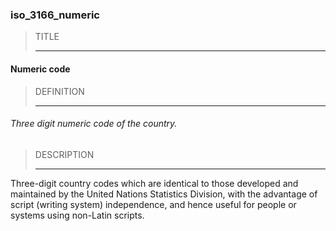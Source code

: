 ### iso_3166_numeric



> TITLE
> 
> ------

#### Numeric code



> DEFINITION
> 
> ------

###### Three digit numeric code of the country.



> DESCRIPTION
> 
> ------

Three-digit country codes which are identical to those developed and maintained by the United Nations Statistics Division, with the advantage of script (writing system) independence, and hence useful for people or systems using non-Latin scripts.